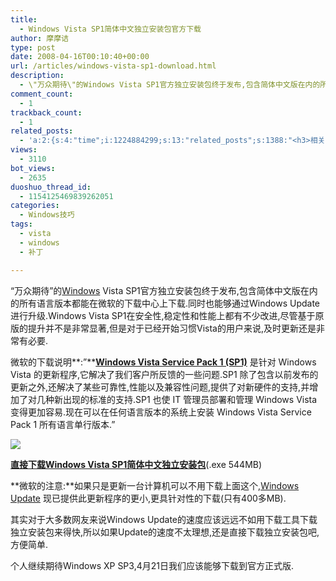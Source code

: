 ```yaml
---
title:
  - Windows Vista SP1简体中文独立安装包官方下载
author: 摩摩诘
type: post
date: 2008-04-16T00:10:40+00:00
url: /articles/windows-vista-sp1-download.html
description:
  - \"万众期待\"的Windows Vista SP1官方独立安装包终于发布,包含简体中文版在内的所有语言版本都能在微软的下载中心上下载.同时也能够通过Windows Update进行升级.Windows Vista SP1在安全性,稳定性和性能上都有不少改进,尽管基于原版的提升并不是非常显著,但是对于已经开始习惯Vista的用户来说,及时更新还是非常有必要.
comment_count:
  - 1
trackback_count:
  - 1
related_posts:
  - 'a:2:{s:4:"time";i:1224884299;s:13:"related_posts";s:1388:"<h3>相关日志</h3><ul class="related_post"><li><a href="http://www.digglife.cn/articles/vista-theme-visual-style-download.html" title="7个漂亮的Vista主题(视觉样式)下载">7个漂亮的Vista主题(视觉样式)下载</a></li><li><a href="http://www.digglife.cn/articles/vista%e4%bd%bf%e7%94%a8tweakvi%e4%bc%98%e5%8c%96windows-vista.html" title="Vista:使用TweakVI优化Windows Vista">Vista:使用TweakVI优化Windows Vista</a></li><li><a href="http://www.digglife.cn/articles/hide-show-file-shortcut.html" title="一键显示或隐藏文件">一键显示或隐藏文件</a></li><li><a href="http://www.digglife.cn/articles/custom-windows-interface-tools.html" title="9个工具打造焕然一新的Windows界面">9个工具打造焕然一新的Windows界面</a></li><li><a href="http://www.digglife.cn/articles/clean-up-desktop-improve-productivity-2.html" title="彻底清空桌面,让启动程序更加高效Part.2">彻底清空桌面,让启动程序更加高效Part.2</a></li><li><a href="http://www.digglife.cn/articles/clean-up-desktop-improve-productivity-1.html" title="彻底清空桌面,让启动程序更加高效Part.1">彻底清空桌面,让启动程序更加高效Part.1</a></li><li><a href="http://www.digglife.cn/articles/free-clipboard-manager-clipx.html" title="小巧的Windows剪切板管理器:ClipX">小巧的Windows剪切板管理器:ClipX</a></li></ul>";}'
views:
  - 3110
bot_views:
  - 2635
duoshuo_thread_id:
  - 1154125469839262051
categories:
  - Windows技巧
tags:
  - vista
  - windows
  - 补丁

---
```

&#8220;万众期待&#8221;的<a href="https://www.digglife.net/articles/category/windows-tricks" title="Windows技巧" target="_blank">Windows</a> Vista SP1官方独立安装包终于发布,包含简体中文版在内的所有语言版本都能在微软的下载中心上下载.同时也能够通过Windows Update进行升级.Windows Vista SP1在安全性,稳定性和性能上都有不少改进,尽管基于原版的提升并不是非常显著,但是对于已经开始习惯Vista的用户来说,及时更新还是非常有必要.

微软的下载说明**:&#8221;**<a href="http://www.microsoft.com/downloads/details.aspx?familyid=F559842A-9C9B-4579-B64A-09146A0BA746&displaylang=zh-cn" title="Windows Vista Service Pack 1 (SP1)下载" target="_blank"><strong>Windows Vista Service Pack 1 (SP1)</strong></a> 是针对 Windows Vista 的更新程序,它解决了我们客户所反馈的一些问题.SP1 除了包含以前发布的更新之外,还解决了某些可靠性,性能以及兼容性问题,提供了对新硬件的支持,并增加了对几种新出现的标准的支持.SP1 也使 IT 管理员部署和管理 Windows Vista 变得更加容易.现在可以在任何语言版本的系统上安装 Windows Vista Service Pack 1 所有语言单行版本.&#8221;

<!--more-->

![][1]

<a href="http://download.microsoft.com/download/2/1/9/219163f5-fae5-4c2b-a607-872ff085f9e2/Windows6.0-KB936330-X86-wave1.exe" title="直接下载Windows Vista SP1简体中文独立安装包" target="_blank"><strong>直接下载Windows Vista SP1简体中文独立安装包</strong></a>(.exe 544MB)

**微软的注意:**如果只是更新一台计算机可以不用下载上面这个,[Windows Update][2] 现已提供此更新程序的更小,更具针对性的下载(只有400多MB).

其实对于大多数网友来说Windows Update的速度应该远远不如用下载工具下载独立安装包来得快,所以如果Update的速度不太理想,还是直接下载独立安装包吧,方便简单.

个人继续期待Windows XP SP3,4月21日我们应该能够下载到官方正式版.

 [1]: http://digglife.qiniudn.com/qiniu/2493/image/73a7c4b178b74672bfcd6906fce8354a.jpg
 [2]: http://windowsupdate.microsoft.com